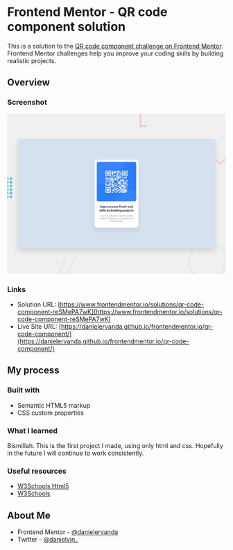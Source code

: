 # Frontend Mentor - QR code component solution

This is a solution to the [QR code component challenge on Frontend Mentor](https://www.frontendmentor.io/challenges/qr-code-component-iux_sIO_H). Frontend Mentor challenges help you improve your coding skills by building realistic projects.

## Overview

### Screenshot

![](./design/desktop-preview.jpg)

### Links

-   Solution URL: [https://www.frontendmentor.io/solutions/qr-code-component-reSMePA7wK](https://www.frontendmentor.io/solutions/qr-code-component-reSMePA7wK)
-   Live Site URL: [https://danielervanda.github.io/frontendmentor.io/qr-code-component/](https://danielervanda.github.io/frontendmentor.io/qr-code-component/)

## My process

### Built with

-   Semantic HTML5 markup
-   CSS custom properties

### What I learned

Bismillah. This is the first project I made, using only html and css. Hopefully in the future I will continue to work consistently.

### Useful resources

-   [W3Schools Html5](https://www.w3schools.com/html/)
-   [W3Schools](https://www.w3schools.com/css/)

## About Me

-   Frontend Mentor - [@danielervanda](https://www.frontendmentor.io/profile/danielervanda)
-   Twitter - [@danielvin\_](https://www.twitter.com/danielvin_)
